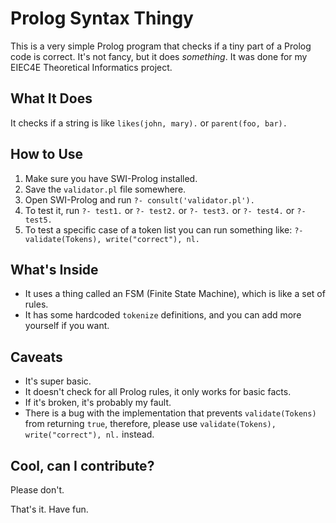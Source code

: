 # Prolog Syntax Thingy

This is a very simple Prolog program that checks if a tiny part of a Prolog code is correct. It's not fancy, but it does *something*. It was done for my EIEC4E Theoretical Informatics project.

## What It Does

It checks if a string is like `likes(john, mary).` or `parent(foo, bar).`

## How to Use

1.  Make sure you have SWI-Prolog installed.
2.  Save the `validator.pl` file somewhere.
3.  Open SWI-Prolog and run `?- consult('validator.pl').`
4.  To test it, run `?- test1.` or `?- test2.` or `?- test3.` or `?- test4.` or `?- test5.`
5.  To test a specific case of a token list you can run something like:
`?- validate(Tokens), write("correct"), nl.`

## What's Inside

*   It uses a thing called an FSM (Finite State Machine), which is like a set of rules.
*   It has some hardcoded `tokenize` definitions, and you can add more yourself if you want.

## Caveats

*   It's super basic.
*   It doesn't check for all Prolog rules, it only works for basic facts.
*   If it's broken, it's probably my fault.
*   There is a bug with the implementation that prevents `validate(Tokens)` from returning `true`, therefore, please use `validate(Tokens), write("correct"), nl.` instead.

## Cool, can I contribute?
Please don't.

That's it. Have fun.

